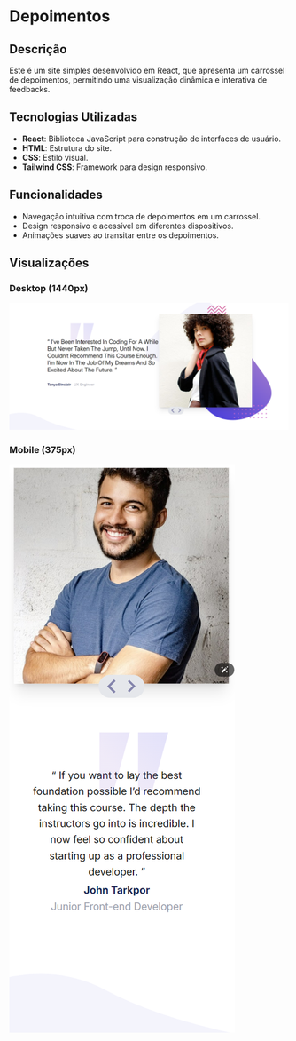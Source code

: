 # Depoimentos

## Descrição

Este é um site simples desenvolvido em React, que apresenta um carrossel de depoimentos, permitindo uma visualização dinâmica e interativa de feedbacks.

## Tecnologias Utilizadas

- **React**: Biblioteca JavaScript para construção de interfaces de usuário.
- **HTML**: Estrutura do site.
- **CSS**: Estilo visual.
- **Tailwind CSS**: Framework para design responsivo.

## Funcionalidades

- Navegação intuitiva com troca de depoimentos em um carrossel.
- Design responsivo e acessível em diferentes dispositivos.
- Animações suaves ao transitar entre os depoimentos.

## Visualizações

### Desktop (1440px)
![Desktop](src/imgs/Desktop.png)

### Mobile (375px)
![Mobile](src/imgs/Mobile.png)

